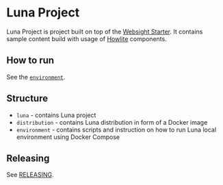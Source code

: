 # Luna Project

Luna Project is project built on top of the [Websight Starter](https://github.com/websight-io/starter). It contains sample content build with usage of [Howlite](https://github.com/websight-io/howlite) components.

## How to run
See the [`environment`](https://bitbucket.org/teamds-workspace/luna-project/src/main/environment/).

## Structure

- `luna` - contains Luna project
- `distribution` - contains Luna distribution in form of a Docker image
- `environment` - contains scripts and instruction on how to run Luna local environment using Docker Compose

## Releasing
See [RELEASING](https://bitbucket.org/teamds-workspace/luna-project/src/main/RELEASING.md).
